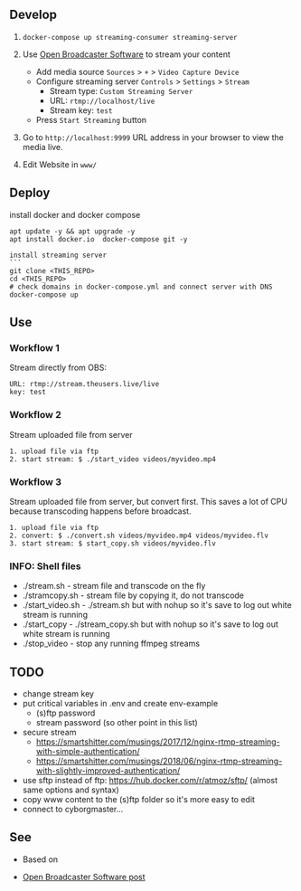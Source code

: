 Develop
-------

1. `docker-compose up streaming-consumer streaming-server`

2. Use [Open Broadcaster Software](https://obsproject.com/) to stream your content

    * Add media source `Sources` > `+` > `Video Capture Device`
    * Configure streaming server `Controls` > `Settings` > `Stream`
        - Stream type: `Custom Streaming Server`
        - URL: `rtmp://localhost/live`
        - Stream key: `test`
    * Press `Start Streaming` button

3. Go to `http://localhost:9999` URL address in your browser to view the media live.

4. Edit Website in `www/`

Deploy
------

install docker and docker compose
````
apt update -y && apt upgrade -y
apt install docker.io  docker-compose git -y

install streaming server
```
git clone <THIS_REPO>
cd <THIS_REPO>
# check domains in docker-compose.yml and connect server with DNS
docker-compose up
````

Use
---

### Workflow 1

Stream directly from OBS:
````
URL: rtmp://stream.theusers.live/live
key: test
````

### Workflow 2
Stream uploaded file from server
````
1. upload file via ftp
2. start stream: $ ./start_video videos/myvideo.mp4
````

### Workflow 3
Stream uploaded file from server, but convert first. This saves a lot of CPU because transcoding happens before broadcast.
````
1. upload file via ftp
2. convert: $ ./convert.sh videos/myvideo.mp4 videos/myvideo.flv
3. start stream: $ start_copy.sh videos/myvideo.flv
````

### INFO: Shell files
* ./stream.sh - stream file and transcode on the fly
* ./stramcopy.sh - stream file by copying it, do not transcode
* ./start_video.sh - ./stream.sh but with nohup so it's save to log out white stream is running
* ./start_copy - ./stream_copy.sh but with nohup so it's save to log out white stream is running
* ./stop_video - stop any running ffmpeg streams

TODO
----

* change stream key
* put critical variables in .env and create env-example
  * (s)ftp password
  * stream password (so other point in this list)
* secure stream
  * https://smartshitter.com/musings/2017/12/nginx-rtmp-streaming-with-simple-authentication/
  * https://smartshitter.com/musings/2018/06/nginx-rtmp-streaming-with-slightly-improved-authentication/
* use sftp instead of ftp: https://hub.docker.com/r/atmoz/sftp/ (almost same options and syntax)
* copy www content to the (s)ftp folder so it's more easy to edit
* connect to cyborgmaster...

See
---
* Based on [](https://github.com/codeworksio/docker-streaming-server)

* [Open Broadcaster Software post](https://obsproject.com/forum/resources/how-to-set-up-your-own-private-streaming-server-server-using-nginx.50/)
